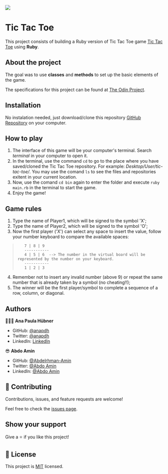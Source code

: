 
![](https://img.shields.io/badge/Microverse-blueviolet)

# Tic Tac Toe

This project consists of building a Ruby version of Tic Tac Toe game [Tic Tac Toe](https://en.wikipedia.org/wiki/Tic-tac-toe) using **Ruby**.

## About the project

The goal was to use **classes** and **methods** to set up the basic elements of the game.

The specifications for this project can be found at [The Odin Project](https://www.theodinproject.com/courses/ruby-programming/lessons/oop).

## Installation

No instalation needed, just download/clone this repository [GitHub Repository](https://github.com/anapdh/TicTacToe-Ruby) on your computer.

## How to play

1. The interface of this game will be your computer's terminal. Search _terminal_ in your computer to open it.
2. In the terminal, use the command `cd` to go to the place where you have saved/cloned the Tic Tac Toe repository. For example: _Desktop/User/tic-tac-toe/_. 
You may use the comand `ls` to see the files and repositories exitent in your current location.
3. Now, use the comand `cd bin` again to enter the folder and execute `ruby main.rb` in the terminal to start the game.
4. Enjoy the game!

## Game rules

1. Type the name of Player1, which will be signed to the symbol 'X';
2. Type the name of Player2, which will be signed to the symbol 'O';
3. Now the first player ('X') can select any space to insert the value, follow your number keyboard to compare the available spaces:
>        7 | 8 | 9
>        -----------
>        4 | 5 | 6	--> The number in the virtual board will be represented by the number on your keyboard.
>        -----------
>        1 | 2 | 3
4. Remember not to insert any invalid number (above 9) or repeat the same number that is already taken by a symbol (no cheating!!);
5. The winner will be the first player/symbol to complete a sequence of a row, column, or diagonal.

## Authors

👩🏼‍💻 **Ana Paula Hübner**

- GitHub: [@anapdh](https://github.com/anapdh)
- Twitter: [@anapdh](https://twitter.com/anapdh)
- LinkedIn: [LinkedIn](https://www.linkedin.com/in/ana-paula-hübner-7a9484181)

😎 **Abdo Amin**
- GitHub: [@Abdelrhman-Amin](https://github.com/AbdelrhmanAmin)
- Twitter: [@Abdo Amin](https://twitter.com/AbdoAmi60489112)
- LinkedIn: [@Abdo Amin](https://www.linkedin.com/in/abdo-amin-ab786a1b0/)


## 🤝 Contributing

Contributions, issues, and feature requests are welcome!

Feel free to check the [issues page](https://github.com/anapdh/enumerable-methods/issues).


## Show your support

Give a ⭐️ if you like this project!


## 📝 License

This project is [MIT](./LICENSE) licensed.
